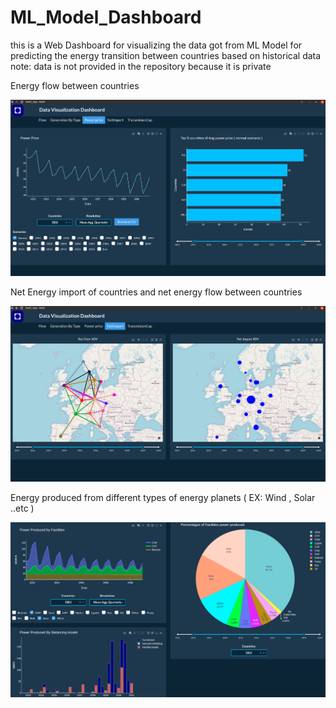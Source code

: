 # ML_Model_Dashboard

this is a Web Dashboard for visualizing the data got from ML Model for predicting the energy transition between countries based on historical data    
note: data is not provided in the repository because it is private


Energy flow between countries

![alt text](https://github.com/Mazen72/ML_Model_Dashboard/blob/master/img1.png)

Net Energy import of countries and net energy flow between countries

![alt text](https://github.com/Mazen72/ML_Model_Dashboard/blob/master/img2.png)

Energy produced from different types of energy planets ( EX: Wind , Solar ..etc ) 

![alt text](https://github.com/Mazen72/ML_Model_Dashboard/blob/master/img3.png)

 
   
    
   
 
